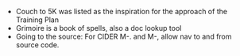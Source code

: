 * Couch to 5K was listed as the inspiration for the approach of the Training Plan
* Grimoire is a book of spells, also a doc lookup tool
* Going to the source: For CIDER M-. and M-, allow nav to and from source code.
